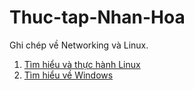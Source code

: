 # Thuc-tap-Nhan-Hoa
Ghi chép về Networking và Linux.  
1. [Tìm hiểu và thực hành Linux](./Linux/README.md)  
2. [Tìm hiểu về Windows](./Windows)
